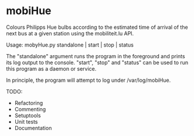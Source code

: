 # mobiHue
Colours Philipps Hue bulbs according to the estimated time of arrival of the next bus at a given station using the mobiliteit.lu API.

Usage:
mobyHue.py standalone | start | stop | status

The "standalone" argument runs the program in the foreground and prints its log output to the console. "start", "stop" and "status" can be used to run this program as a daemon or service.

In principle, the program will attempt to log under /var/log/mobiHue.

TODO:
* Refactoring
* Commenting
* Setuptools
* Unit tests
* Documentation
